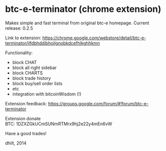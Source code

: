 btc-e-terminator (chrome extension)
================

Makes simple and fast terminal from original btc-e homepage. Current release: 0.2.5

Link to extension: https://chrome.google.com/webstore/detail/btc-e-terminator/jlfdbhddibhoilgnobkdcefhlkghhkmn

Functionality:

 - block CHAT
 - block all right sidebar
 - block CHARTS
 - block trade history
 - block buy/sell order lists
 - etc
 - integration with bitcoinWisdom (!)

Extension feedback: https://groups.google.com/forum/#!forum/btc-e-terminator

Extension donate<br>
BTC: 1DZXZGkUCmSUNmRTMrx9hj2e22y4mEn6vW<br>

Have a good trades!

dhilt, 2014
